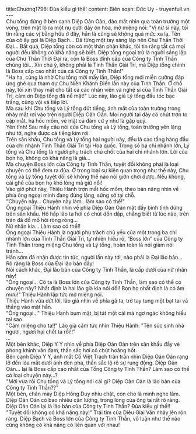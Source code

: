 title:Chương1796: Đùa kiểu gì thế!
content:
Biên soạn: Đức Uy - truyenfull.vn<br>---<br>Chu tổng đứng ở bên cạnh Diệp Oản Oản, đảo mắt nhìn qua toàn trường một vòng, trên mặt lộ ra một nụ cười đầy ôn hòa, mở miệng nói: "Vị nữ sĩ này, tôi tin rằng các vị bằng hữu ở đây, hẳn là cũng sẽ không quá mức xa lạ. Tên của cô ấy gọi là Diệp Bạch... Đã từng một tay sáng lập nên Chư Thần Thời Đại... Bất quá, Diệp tổng còn có một thân phận khác, tôi tin rằng tất cả mọi người đều không có khả năng sẽ biết. Diệp tổng ngoại trừ là người sáng lập của Chư Thần Thời Đại ra, còn là Boss đỉnh cấp của Công ty Tinh Thần chúng tôi... Xin chú ý, không phải là Tinh Thần Giải Trí, mà Diệp tổng chính là Boss cấp cao nhất của cả Công ty Tinh Thần!"<br>"Ha ha, cũng là nhờ Chu tổng mời mấy lần, Diệp tổng mới miễn cưỡng đáp ứng ghé qua tham dự Chu Niên Khánh Điển lần này của Tinh Thần. Ở chỗ này, tôi xin thay mặt cho tất cả các nhân viên và nghệ sĩ của Tinh Thần Giải Trí, cảm ơn Diệp tổng đã nể mặt!" Lúc này, lão giả Lý tổng đầu tóc bạc trắng, cũng vội vã tiếp lời.<br>Mà sau khi Chu tổng và Lý tổng dứt tiếng, ánh mắt của toàn trường trong nháy mắt rơi vào trên người Diệp Oản Oản. Mọi người tại đây có chút trợn to cặp mắt, há hốc mồm, vẻ mặt cả đám cứ y như là gặp quỷ.<br>Yên tĩnh! Sau mấy câu nói của Chu tổng và Lý tổng, toàn trường yên lặng như tờ, nghe được cả tiếng kim rơi.<br>Trên sân khấu, Chu tổng và Lý tổng hai người này, đều là cao tầng hàng đầu của chi nhánh Tinh Thần Giải Trí tại Hoa quốc. Trong số ba chi nhánh lớn, Lý tổng và Chu tổng là người phụ trách chủ chốt của hai chi nhánh lớn. Lời của bọn họ, không có khả năng là giả...<br>Mà chuyện Boss lớn của Công ty Tinh Thần, tuyệt đối không phải là loại chuyện có thể đem ra đùa. Ở trong loại sự kiện quan trọng như thế này, Chu tổng và Lý tổng tuyệt đối sẽ không thể nào nói giỡn chơi được. Nếu không, cái ghế của bọn họ khó lòng mà giữ nổi!<br>Vào giờ phút này, Thiệu Hành trợn mắt hốc mồm, theo bản năng nhìn về phía ông ngoại mình đang đứng lặng, sững sờ tại chỗ.<br>"Chuyện này... Chuyện này làm…làm sao có thể!"<br>Ông ngoại Thiệu Hành nhìn về phía Diệp Oản Oản mặt đầy bình tĩnh đứng trên sân khấu. Hô hấp lão ta hơi có chút dồn dập, chẳng biết từ lúc nào, trên trán đã đổ mồ hôi ròng ròng…<br>Nữ nhân kia... Làm sao có thể!!<br>Ông ngoại Thiệu Hành là người phụ trách chủ yếu của một trong ba chi nhánh lớn của Tinh Thần Giải Trí, tự nhiên hiểu rõ, “Boss lớn” của Công ty Tinh Thần trong miệng Chu tổng và Lý tổng, hoàn toàn là nói giảm nói tránh…<br>Hắn sớm đã nhận được tin tức, người lần này tới, nào phải là Đại lão bản... Rõ ràng là Boss của Đại lão bản đấy!<br>Nói cách khác, Đại lão bản của Công ty Tinh Thần, là cấp dưới của nữ nhân này!<br>"Ông ngoại... Cô ta là Boss lớn của Công ty Tinh Thần, làm sao có thể có chuyện này? Nhất định là hai lão già kia nói dối! Bọn họ nhất định là có âm mưu!" Thiệu Hành lập tức mở miệng nói.<br>Thiệu Hành vừa dứt lời, lão già nhìn về phía gã ta, trở tay tung một bạt tai vả thẳng vào mặt hắn.<br>"Ông ngoại..." Thiệu Hành bụm mặt, bị tát một cái mà ngơ ngác không hiểu tại sao.<br>"Câm miệng cho ta!!" Lão già căm tức nhìn Thiệu Hành: "Tên súc sinh nhà ngươi, ngươi hại chết ta rồi!!"<br>...<br>Một bên khác, Diệp Y Y nhìn về phía Diệp Oản Oản trên sân khấu đầy vẻ phong khinh vân đạm, thần sắc hơi có chút hoảng hốt.<br>Bên cạnh Diệp Y Y, ánh mắt Cố Việt Trạch trân trân nhìn Diệp Oản Oản rạng lỡ đến lóa mắt dưới ánh đèn pha, thần sắc lộ rõ sự rung động. Diệp Oản Oản... lại là Boss cấp cao nhất của Tổng Công ty Tinh Thần? Làm sao có thể có loại chuyện này...?<br>"Mới vừa rồi Chu tổng và Lý tổng nói cái gì? Diệp Oản Oản là lão bản của Công ty Tinh Thần??"<br>Một bên, chân mày Diệp Hồng Duy nhíu chặt, còn cho là mình nghe lầm.<br>Diệp Oản Oản có bao nhiêu cân lượng, trong lòng của ông ta rất rõ ràng. Diệp Oản Oản lại là lão bản của Công ty Tinh Thần? Đùa kiểu gì thế!!<br>"Tuyệt đối không có khả năng này!" Trái tim của Diêu Giai Văn nhảy lên rộn ràng. Diệp Bạch và Boss lớn của Công ty Tinh Thần, vô luận như thế nào cũng không có khả năng có liên quan với nhau!